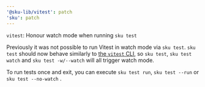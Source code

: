 ```yaml
---
'@sku-lib/vitest': patch
'sku': patch
---
```


`vitest`: Honour watch mode when running `sku test`

Previously it was not possible to run Vitest in watch mode via `sku test`. `sku test` should now behave similarly to [the `vitest` CLI][vitest cli], so `sku test`, `sku test watch` and `sku test -w/--watch` will all trigger watch mode.

To run tests once and exit, you can execute `sku test run`, `sku test --run` or `sku test --no-watch` .

[vitest cli]: https://vitest.dev/guide/cli
